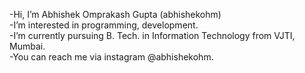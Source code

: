 -Hi, I’m Abhishek Omprakash Gupta (abhishekohm) <br>
-I’m interested in programming, development. <br>
-I’m currently pursuing B. Tech. in Information Technology from VJTI, Mumbai.<br>
-You can reach me via instagram @abhishekohm. <br>

<!---
Abhishekohm/Abhishekohm is a ✨ special ✨ repository because its `README.md` (this file) appears on your GitHub profile.
You can click the Preview link to take a look at your changes.
--->
